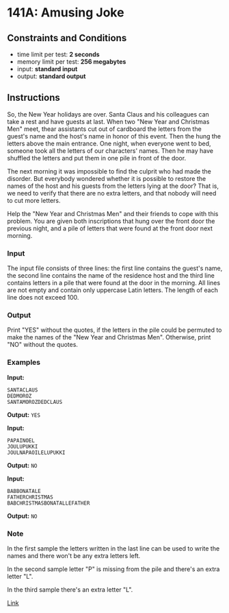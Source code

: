 # 141A: Amusing Joke

## Constraints and Conditions

- time limit per test: **2 seconds**
- memory limit per test: **256 megabytes**
- input: **standard input**
- output: **standard output**

## Instructions

So, the New Year holidays are over. Santa Claus and his colleagues can take a rest and have guests at last. When two "New Year and Christmas Men" meet, thear assistants cut out of cardboard the letters from the guest's name and the host's name in honor of this event. Then the hung the letters above the main entrance. One night, when everyone went to bed, someone took all the letters of our characters' names. Then he may have shuffled the letters and put them in one pile in front of the door.

The next morning it was impossible to find the culprit who had made the disorder. But everybody wondered whether it is possible to restore the names of the host and his guests from the letters lying at the door? That is, we need to verify that there are no extra letters, and that nobody will need to cut more letters.

Help the "New Year and Christmas Men" and their friends to cope with this problem. You are given both inscriptions that hung over the front door the previous night, and a pile of letters that were found at the front door next morning.

### Input

The input file consists of three lines: the first line contains the guest's name, the second line contains the name of the residence host and the third line contains letters in a pile that were found at the door in the morning. All lines are not empty and contain only uppercase Latin letters. The length of each line does not exceed 100.

### Output

Print "YES" without the quotes, if the letters in the pile could be permuted to make the names of the "New Year and Christmas Men". Otherwise, print "NO" without the quotes.

### Examples

**Input:**

```
SANTACLAUS
DEDMOROZ
SANTAMOROZDEDCLAUS
```

**Output:**
`YES`

**Input:**

```
PAPAINOEL
JOULUPUKKI
JOULNAPAOILELUPUKKI
```

**Output:**
`NO`

**Input:**

```
BABBONATALE
FATHERCHRISTMAS
BABCHRISTMASBONATALLEFATHER
```

**Output:**
`NO`

### Note

In the first sample the letters written in the last line can be used to write the names and there won't be any extra letters left.

In the second sample letter "P" is missing from the pile and there's an extra letter "L".

In the third sample there's an extra letter "L".

[Link](https://codeforces.com/problemset/problem/141/A)
